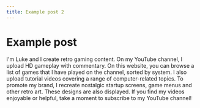 ```yaml
---
title: Example post 2
---
```


# Example post

I'm Luke and I create retro gaming content. On my YouTube channel, I upload HD gameplay with commentary. On this website, you can browse a list of games that I have played on the channel, sorted by system. I also upload tutorial videos covering a range of computer-related topics. To promote my brand, I recreate nostalgic startup screens, game menus and other retro art. These designs are also displayed. If you find my videos enjoyable or helpful, take a moment to subscribe to my YouTube channel!
